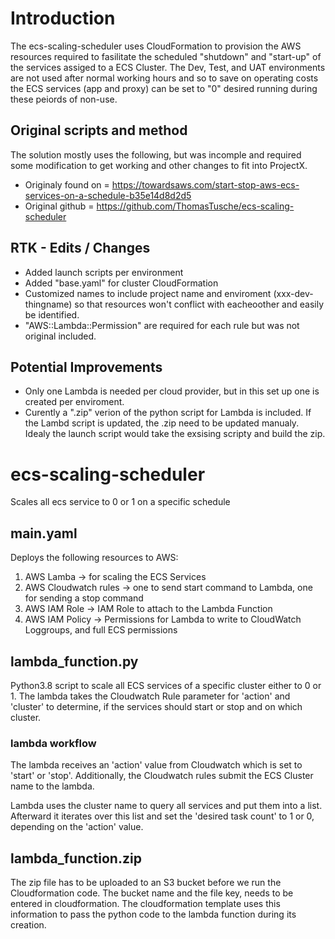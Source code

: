 # Introduction
The ecs-scaling-scheduler uses CloudFormation to provision the AWS resources required to fasilitate the scheduled "shutdown" and "start-up" of the services assiged to a ECS Cluster.  The Dev, Test, and UAT environments are not used after normal working hours and so to save on operating costs the ECS services (app and proxy) can be set to "0" desired running during these peiords of non-use. 

## Original scripts and method
The solution mostly uses the following, but was incomple and required some modification to get working and other changes to fit into ProjectX. 
* Originaly found on = https://towardsaws.com/start-stop-aws-ecs-services-on-a-schedule-b35e14d8d2d5
* Original github = https://github.com/ThomasTusche/ecs-scaling-scheduler

## RTK - Edits / Changes
* Added launch scripts per environment
* Added "base.yaml" for cluster CloudFormation
* Customized names to include project name and enviroment (xxx-dev-thingname) so that resources won't conflict with eacheoother and easily be identified. 
* "AWS::Lambda::Permission" are required for each rule but was not original included. 

## Potential Improvements
* Only one Lambda is needed per cloud provider, but in this set up one is created per enviroment. 
* Curently a ".zip" verion of the python script for Lambda is included. If the Lambd script is updated, the .zip need to be updated manualy. Idealy the launch script would take the exsising scripty and build the zip. 



# ecs-scaling-scheduler
Scales all ecs service to 0 or 1 on a specific schedule

## main.yaml
Deploys the following resources to AWS:
1. AWS Lamba -> for scaling the ECS Services
1. AWS Cloudwatch rules -> one to send start command to Lambda, one for sending a stop command
1. AWS IAM Role -> IAM Role to attach to the Lambda Function
1. AWS IAM Policy -> Permissions for Lambda to write to CloudWatch Loggroups, and full ECS permissions

## lambda_function.py
Python3.8 script to scale all ECS services of a specific cluster either to 0 or 1.
The lambda takes the Cloudwatch Rule parameter for 'action' and 'cluster' to determine,
if the services should start or stop and on which cluster.

### lambda workflow
The lambda receives an 'action' value from Cloudwatch which is set to 'start' or 'stop'.
Additionally, the Cloudwatch rules submit the ECS Cluster name to the lambda.

Lambda uses the cluster name to query all services and put them into a list. Afterward
it iterates over this list and set the 'desired task count' to 1 or 0, depending on the 'action' value.

## lambda_function.zip
The zip file has to be uploaded to an S3 bucket before we run the Cloudformation code. 
The bucket name and the file key, needs to be entered in cloudformation. The cloudformation template
uses this information to pass the python code to the lambda function during its creation.

